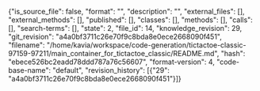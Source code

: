 {"is_source_file": false, "format": "", "description": "", "external_files": [], "external_methods": [], "published": [], "classes": [], "methods": [], "calls": [], "search-terms": [], "state": 2, "file_id": 14, "knowledge_revision": 29, "git_revision": "a4a0bf3711c26e70f9c8bda8e0ece2668090f451", "filename": "/home/kavia/workspace/code-generation/tictactoe-classic-97159-97211/main_container_for_tictactoe_classic/README.md", "hash": "ebece526bc2eadd78ddd787a76c56607", "format-version": 4, "code-base-name": "default", "revision_history": [{"29": "a4a0bf3711c26e70f9c8bda8e0ece2668090f451"}]}
